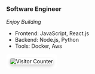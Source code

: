 ### Software Engineer 
   _Enjoy Building_

- Frontend: JavaScript, React.js
- Backend:  Node.js, Python
- Tools:  Docker, Aws

<div style="background-color: white; padding: 10px; border-radius: 5px; display: inline-block;">
    <img src="https://profile-counter.glitch.me/santoshpremi/count.svg" 
         alt="Visitor Counter" 
         style="mix-blend-mode: multiply; filter: contrast(200%) brightness(0.8); 
                box-shadow: 0 4px 8px rgba(0,0,0,0.2); border-radius: 5px;" />
</div>

